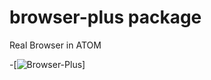 # browser-plus package

Real Browser in ATOM

-[![Browser-Plus](https://raw.github.com/skandasoft/browser-plus/master/browser.gif)]
